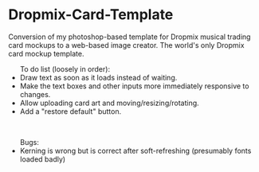 # Dropmix-Card-Template
Conversion of my photoshop-based template for Dropmix musical trading card mockups to a web-based image creator. The world's only Dropmix card mockup template.
<BR>
<UL>To do list (loosely in order):
  <LI>Draw text as soon as it loads instead of waiting.</LI>
  <LI>Make the text boxes and other inputs more immediately responsive to changes.</LI>
  <LI>Allow uploading card art and moving/resizing/rotating.</LI>
  <LI>Add a "restore default" button.</LI>
</UL>
<BR>
<UL>Bugs:
  <LI>Kerning is wrong but is correct after soft-refreshing (presumably fonts loaded badly)</LI>
</UL>
